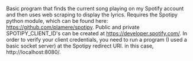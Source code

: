 Basic program that finds the current song playing on my Spotify account and then uses web scraping to display the lyrics.
Requires the Spotipy python module, which can be found here: https://github.com/plamere/spotipy. Public and private SPOTIPY_CLIENT_ID's can be created at https://developer.spotify.com/. In order to verify your client credentials, you need to run a program (I used a basic socket server) at the Spotipy redirect URI. in this case, http://localhost:8080/. 

